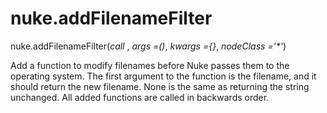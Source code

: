 # nuke.addFilenameFilter
nuke.addFilenameFilter(_call_ , _args =()_, _kwargs ={}_, _nodeClass ='*'_)

Add a function to modify filenames before Nuke passes them to the operating system. The first argument to the function is the filename, and it should return the new filename. None is the same as returning the string unchanged. All added functions are called in backwards order.